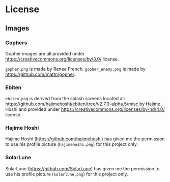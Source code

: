 # License

## Images

### Gophers

Gopher images are all provided under https://creativecommons.org/licenses/by/3.0/ license.

`gopher.png` is made by Renee French.
`gopher_enemy.png` is made by https://github.com/mattn/gopher.

### Ebiten

`ebiten.png` is derived from the splash screens located at: https://github.com/hajimehoshi/ebiten/tree/v2.7.0-alpha.5/misc by Hajime Hoshi and provided under https://creativecommons.org/licenses/by-nd/4.0/ license.

### Hajime Hoshi

Hajime Hoshi (https://github.com/hajimehoshi) has given me the permission to use his profile picture (`hajimehoshi.png`) for this project only.

### SolarLune

SolarLune (https://github.com/SolarLune) has given me the permission to use his profile picture (`solarlune.png`) for this project only.